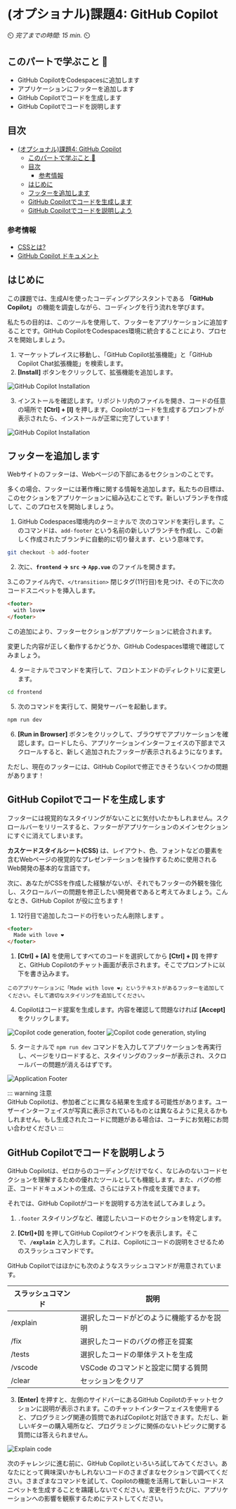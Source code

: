 # (オプショナル)課題4: GitHub Copilot 

⏲️ _完了までの時間: 15 min._ ⏲️

## このパートで学ぶこと 🎯

- GitHub CopilotをCodespacesに追加します
- アプリケーションにフッターを追加します
- GitHub Copilotでコードを生成します
- GitHub Copilotでコードを説明します

## 目次
- [(オプショナル)課題4: GitHub Copilot](#オプショナル課題4-github-copilot)
  - [このパートで学ぶこと 🎯](#このパートで学ぶこと-)
  - [目次](#目次)
    - [参考情報](#参考情報)
  - [はじめに](#はじめに)
  - [フッターを追加します](#フッターを追加します)
  - [GitHub Copilotでコードを生成します](#github-copilotでコードを生成します)
  - [GitHub Copilotでコードを説明しよう](#github-copilotでコードを説明しよう)

### 参考情報

- [CSSとは?](https://developer.mozilla.org/en-US/docs/Web/CSS)
- [GitHub Copilot ドキュメント](https://docs.github.com/en/copilot)


## はじめに

この課題では、生成AIを使ったコーディングアシスタントである **「GitHub Copilot」** の機能を調査しながら、コーディングを行う流れを学びます。

私たちの目的は、このツールを使用して、フッターをアプリケーションに追加することです。GitHub CopilotをCodespaces環境に統合することにより、プロセスを開始しましょう。

1. マーケットプレイスに移動し、「GitHub Copilot拡張機能」と「GitHub Copilot Chat拡張機能」を検索します。
2. **[Install]** ボタンをクリックして、拡張機能を追加します。

![GitHub Copilot Installation](./images/github-copilot-installation.png)  

3. インストールを確認します。リポジトリ内のファイルを開き、コードの任意の場所で **[Ctrl] + [I]** を押します。Copilotがコードを生成するプロンプトが表示されたら、インストールが正常に完了しています！

![GitHub Copilot Installation](./images/copilot-ask.png)

## フッターを追加します

Webサイトのフッターは、Webページの下部にあるセクションのことです。

多くの場合、フッターには著作権に関する情報を追加します。私たちの目標は、このセクションをアプリケーションに組み込むことです。新しいブランチを作成して、このプロセスを開始しましょう。

1. GitHub Codespaces環境内のターミナルで 次のコマンドを実行します。このコマンドは、`add-footer` という名前の新しいブランチを作成し、この新しく作成されたブランチに自動的に切り替えます、という意味です。
   
```bash
git checkout -b add-footer
```

2. 次に、**`frontend` -> `src` -> `App.vue`** のファイルを開きます。

3.このファイル内で、`</transition>` 閉じタグ(11行目)を見つけ、その下に次のコードスニペットを挿入します。

```html
<footer>
  with love❤️
</footer>
```
この追加により、フッターセクションがアプリケーションに統合されます。

変更した内容が正しく動作するかどうか、GitHub Codespaces環境で確認してみましょう。

4. ターミナルでコマンドを実行して、フロントエンドのディレクトリに変更します。

```bash
cd frontend
```

5. 次のコマンドを実行して、開発サーバーを起動します。

```bash
npm run dev
```

6. **[Run in Browser]** ボタンをクリックして、ブラウザでアプリケーションを確認します。ロードしたら、アプリケーションインターフェイスの下部までスクロールすると、新しく追加されたフッターが表示されるようになります。


ただし、現在のフッターには、GitHub Copilotで修正できそうないくつかの問題があります！


## GitHub Copilotでコードを生成します


フッターには視覚的なスタイリングがないことに気付いたかもしれません。スクロールバーをリリースすると、フッターがアプリケーションのメインセクションにすぐに消えてしまいます。

**カスケードスタイルシート(CSS)** は、レイアウト、色、フォントなどの要素を含むWebページの視覚的なプレゼンテーションを操作するために使用されるWeb開発の基本的な言語です。

次に、あなたがCSSを作成した経験がないが、それでもフッターの外観を強化し、スクロールバーの問題を修正したい開発者であると考えてみましょう。こんなとき、GitHub Copilot が役に立ちます！


1. 12行目で追加したコードの行をいったん削除します 。

```html
<footer>
  Made with love ❤️
</footer>
```

1. **[Ctrl] + [A]** を使用してすべてのコードを選択してから **[Ctrl] + [I]** を押すと、GitHub Copilotのチャット画面が表示されます。そこでプロンプトに以下を書き込みます。

```
このアプリケーションに「Made with love ❤️」というテキストがあるフッターを追加してください。そして適切なスタイリングを追加してください。
```

4. Copilotはコード提案を生成します。内容を確認して問題なければ **[Accept]** をクリックします。

![Copilot code generation, footer](./images/github-copilot-add-code-1.png)
![Copilot code generation, styling](./images/github-copilot-add-code-2.png)  


5. ターミナルで `npm run dev` コマンドを入力してアプリケーションを再実行し、ページをリロードすると、スタイリングのフッターが表示され、スクロールバーの問題が消えるはずです。

![Application Footer](./images/footer-in-milligram.png)


::: warning 注意  
GitHub Copilotは、参加者ごとに異なる結果を生成する可能性があります。ユーザーインターフェイスが写真に表示されているものとは異なるように見えるかもしれません。もし生成されたコードに問題がある場合は、コーチにお気軽にお問い合わせください
:::

## GitHub Copilotでコードを説明しよう

GitHub Copilotは、ゼロからのコーディングだけでなく、なじみのないコードセクションを理解するための優れたツールとしても機能します。また、バグの修正、コードドキュメントの生成、さらにはテスト作成を支援できます。

それでは、GitHub Copilotがコードを説明する方法を試してみましょう。


1. `.footer` スタイリングなど、確認したいコードのセクションを特定します。

2. **[Ctrl]+[I]** を押してGitHub Copilotウインドウを表示します。そこで、**`/explain`** と入力します。これは、Copilotにコードの説明をさせるためのスラッシュコマンドです。
   
  GitHub Copilotではほかにも次のようなスラッシュコマンドが用意されています。

  |スラッシュコマンド|説明|
  |--|--|
  |/explain | 選択したコードがどのように機能するかを説明|
  |/fix| 選択したコードのバグの修正を提案|
  |/tests| 選択したコードの単体テストを生成|
  |/vscode| VSCode のコマンドと設定に関する質問|
  |/clear| セッションをクリア|

3. **[Enter]** を押すと、左側のサイドバーにあるGitHub Copilotのチャットセクションに説明が表示されます。このチャットインターフェイスを使用すると、プログラミング関連の質問であればCopilotと対話できます。ただし、新しいギターの購入場所など、プログラミングに関係のないトピックに関する質問には答えられません。

![Explain code](./images/github-copilot-commands.png)  


次のチャレンジに進む前に、GitHub Copilotといろいろ試してみてください。あなたにとって興味深いかもしれないコードのさまざまなセクションで調べてください。さまざまなコマンドを試して、Copilotの機能を活用して新しいコードスニペットを生成することを躊躇しないでください。変更を行うたびに、アプリケーションへの影響を観察するためにテストしてください。
